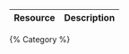 <!--
@title Category
@author Moltin Ltd
@description Category end-points
-->

Resource | Description
---------|------------
{% Category %}